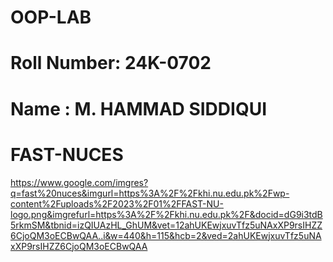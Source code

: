 # OOP-LAB
# Roll Number: 24K-0702
# Name : M. HAMMAD SIDDIQUI
# FAST-NUCES
https://www.google.com/imgres?q=fast%20nuces&imgurl=https%3A%2F%2Fkhi.nu.edu.pk%2Fwp-content%2Fuploads%2F2023%2F01%2FFAST-NU-logo.png&imgrefurl=https%3A%2F%2Fkhi.nu.edu.pk%2F&docid=dG9i3tdB5rkmSM&tbnid=izQIUAzHL_GhUM&vet=12ahUKEwjxuvTfz5uNAxXP9rsIHZZ6CjoQM3oECBwQAA..i&w=440&h=115&hcb=2&ved=2ahUKEwjxuvTfz5uNAxXP9rsIHZZ6CjoQM3oECBwQAA
